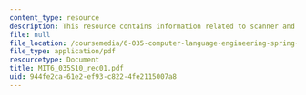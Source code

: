 ```yaml
---
content_type: resource
description: This resource contains information related to scanner and parser.
file: null
file_location: /coursemedia/6-035-computer-language-engineering-spring-2010/944fe2ca61e2ef93c8224fe2115007a8_MIT6_035S10_rec01.pdf
file_type: application/pdf
resourcetype: Document
title: MIT6_035S10_rec01.pdf
uid: 944fe2ca-61e2-ef93-c822-4fe2115007a8
---
```

